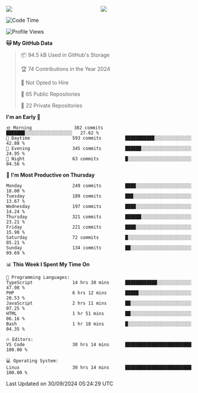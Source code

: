 <p style="display:flex;align-items:center;column-gap:0.5rem;" align="center">
  <img style="flex-grow:1;align-self:stretch;object-fit:cover;"  src ="https://github-readme-stats.vercel.app/api?username=gnoluv9x&show_icons=true&count_private=true&theme=chartreuse-dark&hide_border=true">
  <img style="flex-grow:1;align-self:stretch;object-fit:cover;"src ="https://github-readme-stats.vercel.app/api/top-langs/?username=gnoluv9x&layout=compact&hide_border=true&theme=chartreuse-dark&&langs_count=6&hide=jupyter%20notebook,tex,css,php&exclude_repo=Pacman-AI">
</p>

<!--START_SECTION:waka-->
![Code Time](http://img.shields.io/badge/Code%20Time-871%20hrs%209%20mins-blue)

![Profile Views](http://img.shields.io/badge/Profile%20Views-0-blue)

**🐱 My GitHub Data** 

> 📦 94.5 kB Used in GitHub's Storage 
 > 
> 🏆 74 Contributions in the Year 2024
 > 
> 🚫 Not Opted to Hire
 > 
> 📜 65 Public Repositories 
 > 
> 🔑 22 Private Repositories 
 > 
**I'm an Early 🐤** 

```text
🌞 Morning                382 commits         ███████░░░░░░░░░░░░░░░░░░   27.62 % 
🌆 Daytime                593 commits         ███████████░░░░░░░░░░░░░░   42.88 % 
🌃 Evening                345 commits         ██████░░░░░░░░░░░░░░░░░░░   24.95 % 
🌙 Night                  63 commits          █░░░░░░░░░░░░░░░░░░░░░░░░   04.56 % 
```
📅 **I'm Most Productive on Thursday** 

```text
Monday                   249 commits         ████░░░░░░░░░░░░░░░░░░░░░   18.00 % 
Tuesday                  189 commits         ███░░░░░░░░░░░░░░░░░░░░░░   13.67 % 
Wednesday                197 commits         ████░░░░░░░░░░░░░░░░░░░░░   14.24 % 
Thursday                 321 commits         ██████░░░░░░░░░░░░░░░░░░░   23.21 % 
Friday                   221 commits         ████░░░░░░░░░░░░░░░░░░░░░   15.98 % 
Saturday                 72 commits          █░░░░░░░░░░░░░░░░░░░░░░░░   05.21 % 
Sunday                   134 commits         ██░░░░░░░░░░░░░░░░░░░░░░░   09.69 % 
```


📊 **This Week I Spent My Time On** 

```text
💬 Programming Languages: 
TypeScript               14 hrs 30 mins      ████████████░░░░░░░░░░░░░   47.98 % 
PHP                      6 hrs 12 mins       █████░░░░░░░░░░░░░░░░░░░░   20.53 % 
JavaScript               2 hrs 11 mins       ██░░░░░░░░░░░░░░░░░░░░░░░   07.25 % 
HTML                     1 hr 51 mins        ██░░░░░░░░░░░░░░░░░░░░░░░   06.16 % 
Bash                     1 hr 18 mins        █░░░░░░░░░░░░░░░░░░░░░░░░   04.35 % 

🔥 Editors: 
VS Code                  30 hrs 14 mins      █████████████████████████   100.00 % 

💻 Operating System: 
Linux                    30 hrs 14 mins      █████████████████████████   100.00 % 
```


 Last Updated on 30/09/2024 05:24:29 UTC
<!--END_SECTION:waka-->


